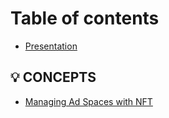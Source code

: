 # Table of contents

* [Presentation](README.md)

## 💡 CONCEPTS

* [Managing Ad Spaces with NFT](concepts/managing-ad-spaces-with-nft.md)
